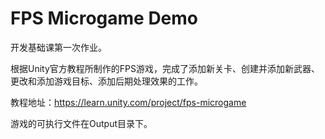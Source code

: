# FPS Microgame Demo

开发基础课第一次作业。

根据Unity官方教程所制作的FPS游戏，完成了添加新关卡、创建并添加新武器、更改和添加游戏目标、添加后期处理效果的工作。

教程地址：https://learn.unity.com/project/fps-microgame

游戏的可执行文件在Output目录下。